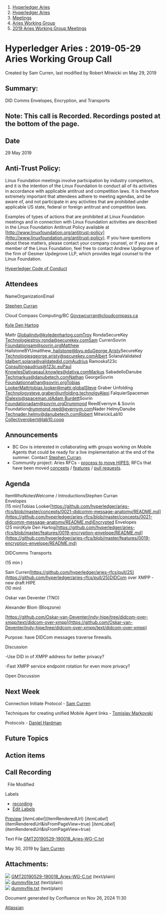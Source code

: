 1. [Hyperledger Aries](index.html)
2. [Hyperledger Aries](Hyperledger-Aries_18481154.html)
3. [Meetings](Meetings_18481222.html)
4. [Aries Working Group](Aries-Working-Group_18481228.html)
5. [2019 Aries Working Group Meetings](2019-Aries-Working-Group-Meetings_18511496.html)

# Hyperledger Aries : 2019-05-29 Aries Working Group Call

Created by Sam Curren, last modified by Robert Mitwicki on May 29, 2019

## Summary:

DID Comms Envelopes, Encryption, and Transports

## Note: This call is Recorded. Recordings posted at the bottom of the page.

## Date

29 May 2019

## Anti-Trust Policy:

Linux Foundation meetings involve participation by industry competitors, and it is the intention of the Linux Foundation to conduct all of its activities in accordance with applicable antitrust and competition laws. It is therefore extremely important that attendees adhere to meeting agendas, and be aware of, and not participate in any activities that are prohibited under applicable US state, federal or foreign antitrust and competition laws.

Examples of types of actions that are prohibited at Linux Foundation meetings and in connection with Linux Foundation activities are described in the Linux Foundation Antitrust Policy available at [http://www.linuxfoundation.org/antitrust-policy](http://www.linuxfoundation.org/antitrust-policy). If you have questions about these matters, please contact your company counsel, or if you are a member of the Linux Foundation, feel free to contact Andrew Updegrove of the firm of Gesmer Updegrove LLP, which provides legal counsel to the Linux Foundation.

[Hyperledger Code of Conduct](https://lf-hyperledger.atlassian.net/wiki/spaces/HYP/pages/19595281/Hyperledger+Code+of+Conduct)

## Attendees

NameOrganizationEmail

[Stephen Curran](https://lf-hyperledger.atlassian.net/wiki/people/557058:d676f135-ecd6-465b-b7eb-f87976bf4569?ref=confluence)

Cloud Compass Computing/BC Govswcurran@cloudcompass.ca

[Kyle Den Hartog](https://lf-hyperledger.atlassian.net/wiki/people/712020:9e8190c6-0788-48e1-a99a-ed6d18b5d34d?ref=confluence)

Mattr Globalindy@kyledenhartog.comTroy RondaSecureKey Technologiestroy.ronda@securekey.comSam CurrenSovrin Foundationsam@sovrin.orgMatthew HailstoneBYUmatthew\_hailstone@byu.edu[George Aristy](https://lf-hyperledger.atlassian.net/wiki/people/712020:a54e9044-6519-4da3-84ed-b85f302c0029?ref=confluence)SecureKey Technologiesgeorge.aristy@securekey.comAlbert SolanaValidated Idalbert.solana@validatedid.comAudrius Ramoska123c Consultingaudrius@123c.euPaul KnowlesDativapaul.knowles@dativa.comMarkus SabadelloDanube Techmarkus@danubetech.comNathan GeorgeSovrin Foundationnathan@sovrin.orgTobias LookerMattrtobias.looker@mattr.globalSteve Graber Unfolding Technologysteve.graber@unfolding.technolgyAlexi FalquierSpaceman IDalexis@spaceman.id[Adam Burdett](https://lf-hyperledger.atlassian.net/wiki/people/557058:089ba491-66a4-4ec7-a78b-6be560fa21ca?ref=confluence)Sovrin Foundationadam@sovrin.orgDrummond ReedEvernym &amp; Sovrin Foundation[drummond.reed@evernym.com](mailto:drummond.reed@evernym.com)Nader HelmyDanube Technader.helmy@danubetech.comRobert MitwickiLab10 Collectiverobert@lab10.coop

## Announcements

- BC Gov is interested in collaborating with groups working on Mobile Agents that could be ready for a live implementation at the end of the summer. Contact [Stephen Curran](https://lf-hyperledger.atlassian.net/wiki/people/557058:d676f135-ecd6-465b-b7eb-f87976bf4569?ref=confluence).
- Community project: Aries RFCs - [process to move HIPES](https://docs.google.com/document/d/1BKLR6lmjuwmHrYldNELijddJYi43IJByBXSMQgIHSYM/edit?usp=sharing); RFCs that have been moved [concepts](https://github.com/hyperledger/aries-rfcs/tree/master/concepts) / [features](https://github.com/hyperledger/aries-rfcs/tree/master/features) / [pull requests](https://github.com/hyperledger/aries-rfcs/pulls).

## Agenda

ItemWhoNotesWelcome / IntroductionsStephen Curran  
Envelopes  
(15 min)Tobias Looker[https://github.com/hyperledger/aries-rfcs/blob/master/concepts/0021-didcomm-message-anatomy/README.md](https://github.com/hyperledger/aries-rfcs/blob/master/concepts/0021-didcomm-message-anatomy/README.md)Encrypted Envelopes  
(25 min)Kyle Den Hartog[https://github.com/hyperledger/aries-rfcs/blob/master/features/0019-encryption-envelope/README.md](https://github.com/hyperledger/aries-rfcs/blob/master/features/0019-encryption-envelope/README.md)

DIDComms Transports

(15 min )

Sam Curren[https://github.com/hyperledger/aries-rfcs/pull/25](https://github.com/hyperledger/aries-rfcs/pull/25)DIDCom over XMPP - new draft HIPE  
(10 min)

Oskar van Deventer (TNO)

Alexander Blom (Bloqzone)

[https://github.com/Oskar-van-Deventer/indy-hipe/tree/didcom-over-xmpp/text/didcom-over-xmpp](https://github.com/Oskar-van-Deventer/indy-hipe/tree/didcom-over-xmpp/text/didcom-over-xmpp)

Purpose: have DIDCom messages traverse firewalls.

Discussion

-Use DID in of XMPP address for better privacy?

-Fast XMPP service endpoint rotation for even more privacy?

Open Discussion

## Next Week

Connection Initiate Protocol - [Sam Curren](https://lf-hyperledger.atlassian.net/wiki/people/557058:1ed5fd92-7e42-4cab-87b1-688e48bc02c2?ref=confluence)

Techniques for creating unified Mobile Agent links - [Tomislav Markovski](https://lf-hyperledger.atlassian.net/wiki/people/557058:ee5efbab-32e0-460e-ad0f-e16694c7707c?ref=confluence)  

Protocols - [Daniel Hardman](https://lf-hyperledger.atlassian.net/wiki/people/557058:d8f2338c-759d-4e0c-bb47-14386507f414?ref=confluence)

## Future Topics

## Action items

## Call Recording

  File Modified

Labels

- [recording](/wiki/label/ARIES/recording)
- [Edit Labels](# "Edit Labels")

[Preview]() [$itemLabel]($itemRenderedUrl) [$itemLabel]($itemRenderedUrl&isFromPageView=true) [$itemLabel]($itemRenderedUrl&isFromPageView=true)

Text File [GMT20190529-190018\_Aries-WG-C.txt](attachments/18481310/18511581.txt "Download")

May 30, 2019 by [Sam Curren](/wiki/people/557058:1ed5fd92-7e42-4cab-87b1-688e48bc02c2)

## Attachments:

![](images/icons/bullet_blue.gif) [GMT20190529-190018\_Aries-WG-C.txt](attachments/18481310/18511581.txt) (text/plain)  
![](images/icons/bullet_blue.gif) [dummyfile.txt](attachments/18481310/18511582.txt) (text/plain)  
![](images/icons/bullet_blue.gif) [dummyfile.txt](attachments/18481310/18511583.txt) (text/plain)

Document generated by Confluence on Nov 26, 2024 11:30

[Atlassian](http://www.atlassian.com/)
